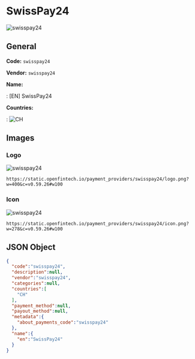 
# SwissPay24 
![swisspay24](https://static.openfintech.io/payment_providers/swisspay24/logo.png?w=400&c=v0.59.26#w100)  

## General 
 
**Code:** `swisspay24` 
 
**Vendor:** `swisspay24` 
 
**Name:** 
 
:	[EN] SwissPay24 
 
 
**Countries:** 
 
:	![CH](https://cdnjs.cloudflare.com/ajax/libs/flag-icon-css/3.3.0/flags/4x3/ch.svg#w24)  

## Images 

### Logo 
 
![swisspay24](https://static.openfintech.io/payment_providers/swisspay24/logo.png?w=400&c=v0.59.26#w100)  

```
https://static.openfintech.io/payment_providers/swisspay24/logo.png?w=400&c=v0.59.26#w100
```  

### Icon 
 
![swisspay24](https://static.openfintech.io/payment_providers/swisspay24/icon.png?w=278&c=v0.59.26#w100)  

```
https://static.openfintech.io/payment_providers/swisspay24/icon.png?w=278&c=v0.59.26#w100
```  

## JSON Object 

```json
{
  "code":"swisspay24",
  "description":null,
  "vendor":"swisspay24",
  "categories":null,
  "countries":[
    "CH"
  ],
  "payment_method":null,
  "payout_method":null,
  "metadata":{
    "about_payments_code":"swisspay24"
  },
  "name":{
    "en":"SwissPay24"
  }
}
```  
